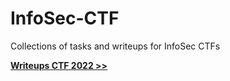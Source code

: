 # InfoSec-CTF

Collections of tasks and writeups for InfoSec CTFs

**[Writeups CTF 2022 >>](./2022/README.md)**
